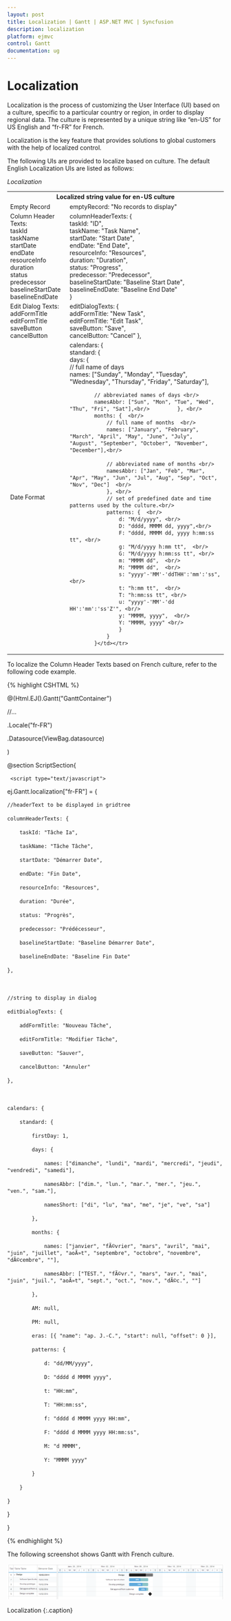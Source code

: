 ```yaml
---
layout: post
title: Localization | Gantt | ASP.NET MVC | Syncfusion
description: localization
platform: ejmvc
control: Gantt
documentation: ug
---
```


# Localization

Localization is the process of customizing the User Interface (UI) based on a culture, specific to a particular country or region, in order to display regional data. The culture is represented by a unique string like “en-US” for US English and “fr-FR” for French.

Localization is the key feature that provides solutions to global customers with the help of localized control. 

The following UIs are provided to localize based on culture. The default English Localization UIs are listed as follows:

_Localization_

<table>
<tr>
<th colspan = "2">
Localized string value for en-US culture</th></tr>
<tr>
<td>
Empty Record</td><td>
emptyRecord: "No records to display"</td></tr>
<tr>
<td>
Column Header Texts:<br/>
taskId<br/>
taskName<br/>
startDate<br/>
endDate<br/>
resourceInfo<br/>
duration<br/>
status<br/>
predecessor<br/>
baselineStartDate<br/>
baselineEndDate</td><td>
columnHeaderTexts: {  <br/>  
taskId: "ID",<br/>
taskName: "Task Name", <br/>
startDate: "Start Date",<br/>
endDate: "End Date",<br/>
resourceInfo: "Resources",<br/>
duration: "Duration",<br/>
status: "Progress",<br/>
predecessor: "Predecessor",<br/>
 baselineStartDate: "Baseline Start Date",<br/>
 baselineEndDate: "Baseline End Date"<br/>
 }</td></tr>
<tr>
<td>
Edit Dialog Texts:<br/>
addFormTitle<br/>
editFormTitle<br/>
saveButton<br/>
cancelButton</td><td>
editDialogTexts: {<br/>
addFormTitle: "New Task",<br/>
editFormTitle: "Edit Task",<br/>
saveButton: "Save",<br/>
cancelButton: "Cancel" },</td></tr>
<tr>
<td>
Date Format</td><td>
calendars: {<br/>
     standard: {   <br/>
		days: {  <br/>
			// full name of days  <br/>
			names: ["Sunday", "Monday", "Tuesday", "Wednesday", "Thursday", "Friday", "Saturday"],<br/>

			// abbreviated names of days <br/>
            namesAbbr: ["Sun", "Mon", "Tue", "Wed", "Thu", "Fri", "Sat"],<br/>         }, <br/>
			months: {  <br/>           
				// full name of months  <br/>
				names: ["January", "February", "March", "April", "May", "June", "July", "August", "September", "October", "November", "December"],<br/>

				// abbreviated name of months <br/>
				namesAbbr: ["Jan", "Feb", "Mar", "Apr", "May", "Jun", "Jul", "Aug", "Sep", "Oct", "Nov", "Dec"]  <br/>     
				}, <br/>
				// set of predefined date and time patterns used by the culture.<br/>
				patterns: {  <br/>
					d: "M/d/yyyy", <br/>
					D: "dddd, MMMM dd, yyyy",<br/>
					F: "dddd, MMMM dd, yyyy h:mm:ss tt", <br/>
					g: "M/d/yyyy h:mm tt",  <br/>
					G: "M/d/yyyy h:mm:ss tt", <br/>
					m: "MMMM dd",  <br/>
					M: "MMMM dd",  <br/>
					s: "yyyy'-'MM'-'ddTHH':'mm':'ss",<br/>
					t: "h:mm tt",  <br/>       
					T: "h:mm:ss tt", <br/>    
					u: "yyyy'-'MM'-'dd HH':'mm':'ss'Z'", <br/> 
					y: "MMMM, yyyy",  <br/>    
					Y: "MMMM, yyyy" <br/>   
					} 
				}
			}</td></tr>
</table>


To localize the Column Header Texts based on French culture, refer to the following code example.


{% highlight CSHTML %}



@(Html.EJ().Gantt("GanttContainer")

//...

.Locale("fr-FR")

.Datasource(ViewBag.datasource)

)



@section ScriptSection{

     <script type="text/javascript">



ej.Gantt.localization["fr-FR"] = {



	//headerText to be displayed in gridtree

	columnHeaderTexts: {

		taskId: "Tâche Ia",

		taskName: "Tâche Tâche",

		startDate: "Démarrer Date",

		endDate: "Fin Date",

		resourceInfo: "Resources",

		duration: "Durée",

		status: "Progrès",

		predecessor: "Prédécesseur",

		baselineStartDate: "Baseline Démarrer Date",

		baselineEndDate: "Baseline Fin Date"

	},



	//string to display in dialog 

	editDialogTexts: {

		addFormTitle: "Nouveau Tâche",

		editFormTitle: "Modifier Tâche",

		saveButton: "Sauver",

		cancelButton: "Annuler"

	},



	calendars: {

		standard: {

			firstDay: 1,

			days: {

				names: ["dimanche", "lundi", "mardi", "mercredi", "jeudi", "vendredi", "samedi"],

				namesAbbr: ["dim.", "lun.", "mar.", "mer.", "jeu.", "ven.", "sam."],

				namesShort: ["di", "lu", "ma", "me", "je", "ve", "sa"]

			},

			months: {

				names: ["janvier", "fÃ©vrier", "mars", "avril", "mai", "juin", "juillet", "aoÃ»t", "septembre", "octobre", "novembre", "dÃ©cembre", ""],

				namesAbbr: ["TEST.", "fÃ©vr.", "mars", "avr.", "mai", "juin", "juil.", "aoÃ»t", "sept.", "oct.", "nov.", "dÃ©c.", ""]

			},

			AM: null,

			PM: null,

			eras: [{ "name": "ap. J.-C.", "start": null, "offset": 0 }],

			patterns: {

				d: "dd/MM/yyyy",

				D: "dddd d MMMM yyyy",

				t: "HH:mm",

				T: "HH:mm:ss",

				f: "dddd d MMMM yyyy HH:mm",

				F: "dddd d MMMM yyyy HH:mm:ss",

				M: "d MMMM",

				Y: "MMMM yyyy"

			}

		}

	}

}

</script>

 }

{% endhighlight %}





The following screenshot shows Gantt with French culture.



![](Localization_images/Localization_img1.png)

Localization
{:.caption}

